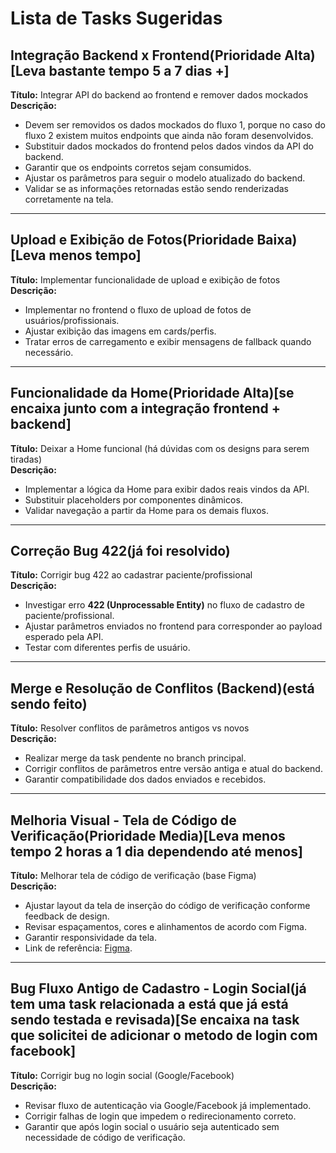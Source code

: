 # Lista de Tasks Sugeridas

## Integração Backend x Frontend(Prioridade Alta)[Leva bastante tempo 5 a 7 dias +]
**Título:** Integrar API do backend ao frontend e remover dados mockados  
**Descrição:**  
- Devem ser removidos os dados mockados do fluxo 1, porque no caso do fluxo 2 existem muitos endpoints que ainda não foram desenvolvidos.  
- Substituir dados mockados do frontend pelos dados vindos da API do backend.  
- Garantir que os endpoints corretos sejam consumidos.  
- Ajustar os parâmetros para seguir o modelo atualizado do backend.  
- Validar se as informações retornadas estão sendo renderizadas corretamente na tela.  

---

## Upload e Exibição de Fotos(Prioridade Baixa)[Leva menos tempo]
**Título:** Implementar funcionalidade de upload e exibição de fotos  
**Descrição:**  
- Implementar no frontend o fluxo de upload de fotos de usuários/profissionais.  
- Ajustar exibição das imagens em cards/perfis.  
- Tratar erros de carregamento e exibir mensagens de fallback quando necessário.  

---

## Funcionalidade da Home(Prioridade Alta)[se encaixa junto com a integração frontend + backend]
**Título:** Deixar a Home funcional (há dúvidas com os designs para serem tiradas)  
**Descrição:**  
- Implementar a lógica da Home para exibir dados reais vindos da API.  
- Substituir placeholders por componentes dinâmicos.  
- Validar navegação a partir da Home para os demais fluxos.  

---

## Correção Bug 422(já foi resolvido)
**Título:** Corrigir bug 422 ao cadastrar paciente/profissional  
**Descrição:**  
- Investigar erro **422 (Unprocessable Entity)** no fluxo de cadastro de paciente/profissional.  
- Ajustar parâmetros enviados no frontend para corresponder ao payload esperado pela API.  
- Testar com diferentes perfis de usuário.  

---

## Merge e Resolução de Conflitos (Backend)(está sendo feito)
**Título:** Resolver conflitos de parâmetros antigos vs novos  
**Descrição:**  
- Realizar merge da task pendente no branch principal.  
- Corrigir conflitos de parâmetros entre versão antiga e atual do backend.  
- Garantir compatibilidade dos dados enviados e recebidos.  

---

## Melhoria Visual - Tela de Código de Verificação(Prioridade Media)[Leva menos tempo 2 horas a 1 dia dependendo até menos]
**Título:** Melhorar tela de código de verificação (base Figma)  
**Descrição:**  
- Ajustar layout da tela de inserção do código de verificação conforme feedback de design.  
- Revisar espaçamentos, cores e alinhamentos de acordo com Figma.  
- Garantir responsividade da tela.  
- Link de referência: [Figma](https://www.figma.com/design/NtXWClFNNGscXzSd38vwmX/Squad-Design_ConectaBem_v.28.07.25?node-id=8462-94204&p=f&t=CPgU3XH1SYgsWVuS-0).  

---

## Bug Fluxo Antigo de Cadastro - Login Social(já tem uma task relacionada a está que já  está sendo testada e revisada)[Se encaixa na task que solicitei de adicionar o metodo de login com facebook]
**Título:** Corrigir bug no login social (Google/Facebook)  
**Descrição:**  
- Revisar fluxo de autenticação via Google/Facebook já implementado.  
- Corrigir falhas de login que impedem o redirecionamento correto.  
- Garantir que após login social o usuário seja autenticado sem necessidade de código de verificação.  
